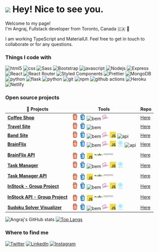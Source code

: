 <h1><img src="https://emojis.slackmojis.com/emojis/images/1531849430/4246/blob-sunglasses.gif?1531849430" width="30"/> Hey! Nice to see you.</h1>


<p>Welcome to my page! </br> I'm Angraj, Fullstack developer from Toronto, Canada 🇨🇦 🍁 </p>
I am working TypeScript and MaterialUI.
Feel free to get in touch to collaborate or for any questions.
<h3>Things I code with</h3>
<p>
    <img alt="html5" src="https://img.shields.io/badge/HTML5-E34F26?style=for-the-badge&logo=html5&logoColor=white" />
    <img alt="css" src="https://img.shields.io/badge/CSS-239120?&style=for-the-badge&logo=css3&logoColor=white" />
    <img alt="Sass" src="https://img.shields.io/badge/Sass-CC6699?style=for-the-badge&logo=sass&logoColor=white" />
    <img alt="Bootstrap" src="https://img.shields.io/badge/Bootstrap-563D7C?style=for-the-badge&logo=bootstrap&logoColor=white" />
    <img alt="javascript" src="https://img.shields.io/badge/JavaScript-F7DF1E?style=for-the-badge&logo=javascript&logoColor=black" />
    <img alt="Nodejs" src="https://img.shields.io/badge/-Nodejs-43853d?style=for-the-badge&logo=Node.js&logoColor=white" />
    <img alt="Express" src="https://img.shields.io/badge/Express.js-404D59?style=for-the-badge" />
  <img alt="React" src="https://img.shields.io/badge/React-45b8d8?style=for-the-badge&logo=react&logoColor=white" />
    <img alt="React Router" src="https://img.shields.io/badge/React_Router-CA4245?style=for-the-badge&logo=react-router&logoColor=white" />
  <img alt="Styled Components" src="https://img.shields.io/badge/-Styled_Components-db7092?style=for-the-badge&logo=styled-components&logoColor=white" />
  <img alt="Prettier" src="https://img.shields.io/badge/-Prettier-F7B93E?style=for-the-badge&logo=prettier&logoColor=white" />
  <img alt="MongoDB" src="https://img.shields.io/badge/-MongoDB-13aa52?style=for-the-badge&logo=mongodb&logoColor=white" />
  <img alt="python" src="https://img.shields.io/badge/Python-14354C?style=for-the-badge&logo=python&logoColor=white" />
  <img alt="flask" src="https://img.shields.io/badge/Flask-000000?style=for-the-badge&logo=flask&logoColor=white" />
  <img alt="python" src="https://img.shields.io/badge/Python-14354C?style=for-the-badge&logo=python&logoColor=white" />
  <img alt="git" src="https://img.shields.io/badge/-Git-F05032?style=for-the-badge&logo=git&logoColor=white" />
  <img alt="npm" src="https://img.shields.io/badge/-NPM-CB3837?style=for-the-badge&logo=npm&logoColor=white" />
  <img alt="github actions" src="https://img.shields.io/badge/-Github_Actions-2088FF?style=for-the-badge&logo=github-actions&logoColor=white" />
  <img alt="Heroku" src="https://img.shields.io/badge/-Heroku-430098?style=for-the-badge&logo=heroku&logoColor=white" />
  <img alt="Netlify" src="https://img.shields.io/badge/Netlify-00C7B7?style=for-the-badge&logo=netlify&logoColor=white" />
</p>

<h3>Open source projects</h3>
<table>
  <thead align="center">
    <tr border: none;>
      <td><b>🎁 Projects</b></td>
      <td><b>Tools</b></td>
      <td><b>Repo</b></td>
    </tr>
  </thead>
  <tbody>
    <tr>
      <td><a href="https://angrajlatake.github.io/coffee-shop/"><b>Coffee Shop</b></a></td>
      <td>
        <img src="https://raw.githubusercontent.com/devicons/devicon/master/icons/html5/html5-original-wordmark.svg" alt="html5" width="20" height="20"/> <img src="https://raw.githubusercontent.com/devicons/devicon/master/icons/css3/css3-original-wordmark.svg" alt="css3" width="20" height="20"/>
          <img src="https://api.iconify.design/simple-icons/bem.svg?color=%231769aa" alt="bem" width="20" height="20" />
        <img src="https://raw.githubusercontent.com/devicons/devicon/master/icons/sass/sass-original.svg" alt="sass" width="20" height="20" />
      </td>
      <td>
        <a href="https://github.com/angrajlatake/coffee-shop" target="_blank">Here</a>
      </td>
    </tr>
    <tr>
      <td><a href="https://angrajlatake.github.io/travelsite/"><b>Travel Site</b></a></td>
      <td>
        <img src="https://raw.githubusercontent.com/devicons/devicon/master/icons/html5/html5-original-wordmark.svg" alt="html5" width="20" height="20"/> <img src="https://raw.githubusercontent.com/devicons/devicon/master/icons/css3/css3-original-wordmark.svg" alt="css3" width="20" height="20"/>
          <img src="https://api.iconify.design/simple-icons/bem.svg?color=%231769aa" alt="bem" width="20" height="20" />
      </td>
      <td>
        <a href="https://github.com/angrajlatake/travelsite" target="_blank">Here</a>
      </td>
    </tr>
          <tr>
      <td><a href="https://angrajlatake.github.io/bandsite/"><b>Band Site</b></a></td>
      <td>
          <img src="https://raw.githubusercontent.com/devicons/devicon/master/icons/html5/html5-original-wordmark.svg" alt="html5" width="20" height="20"/>           <img src="https://raw.githubusercontent.com/devicons/devicon/master/icons/css3/css3-original-wordmark.svg" alt="css3" width="20" height="20"/>
          <img src="https://api.iconify.design/simple-icons/bem.svg?color=%231769aa" alt="bem" width="20" height="20" />
          <img src="https://raw.githubusercontent.com/devicons/devicon/master/icons/sass/sass-original.svg" alt="sass" width="20" height="20" />
          <img src="https://raw.githubusercontent.com/devicons/devicon/master/icons/javascript/javascript-original.svg" alt="javascript" width="20" height="20"/>
          <img src="https://cdn-icons-png.flaticon.com/512/2164/2164832.png" alt="api" width="20" height="20"/>
      </td>
      <td>
        <a href="https://github.com/angrajlatake/bandsite" target="_blank">Here</a>
      </td>
    </tr>
                <tr>
      <td><a href="https://angrajlatake-brainflix.netlify.app/"><b>BrainFlix</b></a></td>
      <td>
          <img src="https://raw.githubusercontent.com/devicons/devicon/master/icons/html5/html5-original-wordmark.svg" alt="html5" width="20" height="20"/>           <img src="https://raw.githubusercontent.com/devicons/devicon/master/icons/css3/css3-original-wordmark.svg" alt="css3" width="20" height="20"/>
          <img src="https://api.iconify.design/simple-icons/bem.svg?color=%231769aa" alt="bem" width="20" height="20" />
          <img src="https://raw.githubusercontent.com/devicons/devicon/master/icons/sass/sass-original.svg" alt="sass" width="20" height="20" />
          <img src="https://raw.githubusercontent.com/devicons/devicon/master/icons/javascript/javascript-original.svg" alt="javascript" width="20" height="20"/>
<img src="https://raw.githubusercontent.com/devicons/devicon/master/icons/react/react-original-wordmark.svg" alt="react" width="20" height="20" />
          <img src="https://cdn-icons-png.flaticon.com/512/2164/2164832.png" alt="api" width="20" height="20"/>
      </td>
      <td>
        <a href="https://github.com/angrajlatake/brainflix" target="_blank">Here</a>
      </td>
    </tr>
      <tr>
      <td><a href="https://angrajlatake-brainflix-api.herokuapp.com/"><b>BrainFlix API</b></a></td>
      <td>
          <img src="https://raw.githubusercontent.com/devicons/devicon/master/icons/html5/html5-original-wordmark.svg" alt="html5" width="20" height="20"/>           <img src="https://raw.githubusercontent.com/devicons/devicon/master/icons/css3/css3-original-wordmark.svg" alt="css3" width="20" height="20"/>
          <img src="https://raw.githubusercontent.com/devicons/devicon/master/icons/javascript/javascript-original.svg" alt="javascript" width="20" height="20"/>
    <img src="https://raw.githubusercontent.com/devicons/devicon/master/icons/nodejs/nodejs-original-wordmark.svg" alt="nodejs" width="30" height="30"/><img src="https://raw.githubusercontent.com/devicons/devicon/master/icons/express/express-original-wordmark.svg" alt="express" width="30" height="30" fill="white"/>
      </td>
      <td>
        <a href="https://github.com/angrajlatake/brainflix-api" target="_blank">Here</a>
      </td>
    </tr>
      <tr>
      <td><a href="https://angraj-latake-taskmanager.netlify.app/"><b>Task Manager</b></a></td>
      <td>
          <img src="https://raw.githubusercontent.com/devicons/devicon/master/icons/html5/html5-original-wordmark.svg" alt="html5" width="20" height="20"/>           <img src="https://raw.githubusercontent.com/devicons/devicon/master/icons/css3/css3-original-wordmark.svg" alt="css3" width="20" height="20"/>
          <img src="https://api.iconify.design/simple-icons/bem.svg?color=%231769aa" alt="bem" width="20" height="20" />
          <img src="https://raw.githubusercontent.com/devicons/devicon/master/icons/sass/sass-original.svg" alt="sass" width="20" height="20" />
          <img src="https://raw.githubusercontent.com/devicons/devicon/master/icons/javascript/javascript-original.svg" alt="javascript" width="20" height="20"/>
<img src="https://raw.githubusercontent.com/devicons/devicon/master/icons/react/react-original-wordmark.svg" alt="react" width="20" height="20" />
      </td>
      <td>
        <a href="https://github.com/angrajlatake/task-manager" target="_blank">Here</a>
      </td>
    </tr>
            <tr>
      <td><a href="https://angralatake-task-manager.herokuapp.com/"><b>Task Manager API</b></a></td>
      <td>
          <img src="https://raw.githubusercontent.com/devicons/devicon/master/icons/html5/html5-original-wordmark.svg" alt="html5" width="20" height="20"/>           <img src="https://raw.githubusercontent.com/devicons/devicon/master/icons/css3/css3-original-wordmark.svg" alt="css3" width="20" height="20"/>
          <img src="https://raw.githubusercontent.com/devicons/devicon/master/icons/javascript/javascript-original.svg" alt="javascript" width="20" height="20"/>
    <img src="https://raw.githubusercontent.com/devicons/devicon/master/icons/nodejs/nodejs-original-wordmark.svg" alt="nodejs" width="30" height="30"/><img src="https://raw.githubusercontent.com/devicons/devicon/master/icons/express/express-original-wordmark.svg" alt="express" width="30" height="30" fill="white"/>
      </td>
      <td>
        <a href="https://github.com/angrajlatake/task-managerAPI" target="_blank">Here</a>
      </td>
    </tr>
      <tr>
      <td><a href="https://angrajlatake-instock.netlify.app/"><b>InStock - Group Project</b></a></td>
      <td>
          <img src="https://raw.githubusercontent.com/devicons/devicon/master/icons/html5/html5-original-wordmark.svg" alt="html5" width="20" height="20"/>           <img src="https://raw.githubusercontent.com/devicons/devicon/master/icons/css3/css3-original-wordmark.svg" alt="css3" width="20" height="20"/>
          <img src="https://api.iconify.design/simple-icons/bem.svg?color=%231769aa" alt="bem" width="20" height="20" />
          <img src="https://raw.githubusercontent.com/devicons/devicon/master/icons/sass/sass-original.svg" alt="sass" width="20" height="20" />
          <img src="https://raw.githubusercontent.com/devicons/devicon/master/icons/javascript/javascript-original.svg" alt="javascript" width="20" height="20"/>
<img src="https://raw.githubusercontent.com/devicons/devicon/master/icons/react/react-original-wordmark.svg" alt="react" width="20" height="20" />
      </td>
      <td>
        <a href="https://github.com/angrajlatake/InStock" target="_blank">Here</a>
      </td>
    </tr>
            <tr>
      <td><a href="https://angrajlatake-instock.herokuapp.com/warehouses"><b>InStock API - Group Project</b></a></td>
      <td>
          <img src="https://raw.githubusercontent.com/devicons/devicon/master/icons/html5/html5-original-wordmark.svg" alt="html5" width="20" height="20"/>           <img src="https://raw.githubusercontent.com/devicons/devicon/master/icons/css3/css3-original-wordmark.svg" alt="css3" width="20" height="20"/>
          <img src="https://raw.githubusercontent.com/devicons/devicon/master/icons/javascript/javascript-original.svg" alt="javascript" width="20" height="20"/>
    <img src="https://raw.githubusercontent.com/devicons/devicon/master/icons/nodejs/nodejs-original-wordmark.svg" alt="nodejs" width="30" height="30"/><img src="https://raw.githubusercontent.com/devicons/devicon/master/icons/express/express-original-wordmark.svg" alt="express" width="30" height="30" fill="white"/>
      </td>
      <td>
        <a href="https://github.com/angrajlatake/InStockAPI" target="_blank">Here</a>
      </td>
    </tr>
         <tr>
      <td><a href="https://angrajlatake-sudoku-solver.netlify.app/"><b>Sudoku Solver Visualizer</b></a></td>
      <td>
          <img src="https://raw.githubusercontent.com/devicons/devicon/master/icons/html5/html5-original-wordmark.svg" alt="html5" width="20" height="20"/>           <img src="https://raw.githubusercontent.com/devicons/devicon/master/icons/css3/css3-original-wordmark.svg" alt="css3" width="20" height="20"/>
          <img src="https://api.iconify.design/simple-icons/bem.svg?color=%231769aa" alt="bem" width="20" height="20" />
          <img src="https://raw.githubusercontent.com/devicons/devicon/master/icons/sass/sass-original.svg" alt="sass" width="20" height="20" />
          <img src="https://raw.githubusercontent.com/devicons/devicon/master/icons/javascript/javascript-original.svg" alt="javascript" width="20" height="20"/>
<img src="https://raw.githubusercontent.com/devicons/devicon/master/icons/react/react-original-wordmark.svg" alt="react" width="20" height="20" />
      </td>
      <td>
        <a href="https://github.com/angrajlatake/sudoku-solve-visualizer" target="_blank">Here</a>
      </td>
    </tr>
  </tbody>
</table>

![Angraj's GitHub stats](https://github-readme-stats.vercel.app/api?username=angrajlatake&show_icons=true&theme=dark)
[![Top Langs](https://github-readme-stats.vercel.app/api/top-langs/?username=angrajlatake&layout=compact&theme=dark)](https://github.com/anuraghazra/github-readme-stats)


<h3>Where to find me</h3>
<p><a href="https://twitter.com/angrajlatake" target="_blank"><img alt="Twitter" src="https://img.shields.io/badge/twitter-%231DA1F2.svg?&style=for-the-badge&logo=twitter&logoColor=white" /></a> <a href="https://www.linkedin.com/in/angrajlatake/" target="_blank"><img alt="LinkedIn" src="https://img.shields.io/badge/linkedin-%230077B5.svg?&style=for-the-badge&logo=linkedin&logoColor=white" /></a>  <a href="https://www.instagram.com/iam_angraj/" target="_blank"><img alt="Instagram" src="https://img.shields.io/badge/Instagram-E4405F?style=for-the-badge&logo=instagram&logoColor=white" /></a>
</p>
